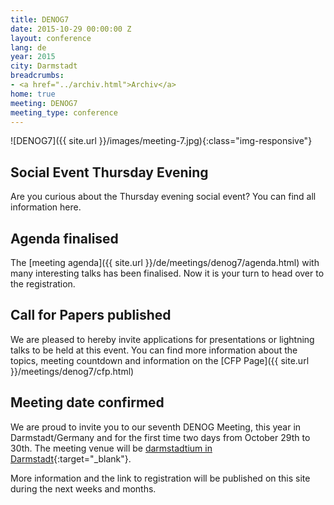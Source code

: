 ```yaml
---
title: DENOG7
date: 2015-10-29 00:00:00 Z
layout: conference
lang: de
year: 2015
city: Darmstadt
breadcrumbs:
- <a href="../archiv.html">Archiv</a>
home: true
meeting: DENOG7
meeting_type: conference
---
```


![DENOG7]({{ site.url }}/images/meeting-7.jpg){:class="img-responsive"}

## Social Event Thursday Evening

Are you curious about the Thursday evening social event? You can find all information here.

## Agenda finalised

The [meeting agenda]({{ site.url }}/de/meetings/denog7/agenda.html) with many interesting talks has been finalised. Now it is your turn to head over to the registration.

## Call for Papers published

We are pleased to hereby invite applications for presentations or lightning talks to be held at this event.
You can find more information about the topics, meeting countdown and information on the [CFP Page]({{ site.url }}/meetings/denog7/cfp.html)

## Meeting date confirmed

We are proud to invite you to our seventh DENOG Meeting, this year in Darmstadt/Germany and for the first time two days from October 29th to 30th. The meeting venue will be [darmstadtium in Darmstadt](http://www.darmstadtium.de/index.cfm/sp_id/2/){:target="_blank"}.

More information and the link to registration will be published on this site during the next weeks and months.
